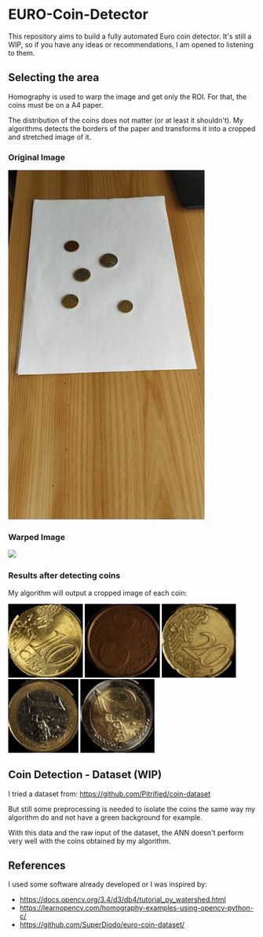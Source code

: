 # EURO-Coin-Detector
This repository aims to build a fully automated Euro coin detector. It's still a WIP, so if you have any ideas or recommendations, I am opened to listening to them.

## Selecting the area

Homography is used to warp the image and get only the ROI. For that, the coins must be on a A4 paper.

The distribution of the coins does not matter (or at least it shouldn't). My algorithms detects the borders of the paper and transforms it into a cropped and stretched image of it.

### Original Image
<img src="images/torcida.jpeg" width="400"/>

### Warped Image
<img src="images/output.png" width="400"/>

### Results after detecting coins
My algorithm will output a cropped image of each coin:

<img src="images/coin0.png" height="150"/> <img src="images/coin1.png" height="150"/> <img src="images/coin2.png" height="150"/> <img src="images/coin3.png" height="150"/> <img src="images/coin4.png" height="150"/>

## Coin Detection - Dataset (WIP)

I tried a dataset from:
https://github.com/Pitrified/coin-dataset

But still some preprocessing is needed to isolate the coins the same way my algorithm do and not have a green background for example.

With this data and the raw input of the dataset, the ANN doesn't perform very well with the coins obtained by my algorithm.


## References
I used some software already developed or I was inspired by:
- https://docs.opencv.org/3.4/d3/db4/tutorial_py_watershed.html
- https://learnopencv.com/homography-examples-using-opencv-python-c/
- https://github.com/SuperDiodo/euro-coin-dataset/
